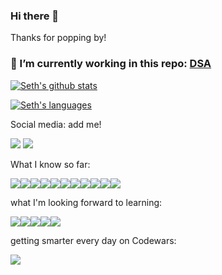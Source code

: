 ### Hi there 👋
Thanks  for popping by!

### 🌱 I’m currently working in this repo: [DSA](https://github.com/iggy18/data-structures-and-algorithms)

[![Seth's github stats](https://github-readme-stats.vercel.app/api?username=iggy18)](https://github.com/anuraghazra/github-readme-stats)


[![Seth's languages](https://github-readme-stats.vercel.app/api/top-langs/?username=iggy18&layout=compact)](https://github.com/iggy18/github-readme-stats)


Social media: add me!

[<img src="https://img.shields.io/badge/Instagram-E4405F?style=for-the-badge&logo=instagram&logoColor=white" />](https://www.instagram.com/iggy18/?hl=en)
[<img src="https://img.shields.io/badge/LinkedIn-0077B5?style=for-the-badge&logo=linkedin&logoColor=white" />](https://www.linkedin.com/in/seth-mcfeeters/)

What I know so far:

<img src="https://img.shields.io/badge/HTML5-E34F26?style=for-the-badge&logo=html5&logoColor=white" /><img src="https://img.shields.io/badge/CSS3-1572B6?style=for-the-badge&logo=css3&logoColor=white" /><img src="https://img.shields.io/badge/JavaScript-323330?style=for-the-badge&logo=javascript&logoColor=F7DF1E" /><img src="https://img.shields.io/badge/Node.js-43853D?style=for-the-badge&logo=node.js&logoColor=white" /><img src ="https://img.shields.io/badge/Express.js-404D59?style=for-the-badge" /><img src ="https://img.shields.io/badge/jQuery-0769AD?style=for-the-badge&logo=jquery&logoColor=white" /><img src="https://img.shields.io/badge/Python-3776AB?style=for-the-badge&logo=python&logoColor=white" /><img src="https://img.shields.io/badge/Django-092E20?style=for-the-badge&logo=django&logoColor=white" /><img src="https://img.shields.io/badge/PostgreSQL-316192?style=for-the-badge&logo=postgresql&logoColor=white" /><img src="https://img.shields.io/badge/Heroku-430098?style=for-the-badge&logo=heroku&logoColor=white" /><img src ="https://img.shields.io/badge/React-20232A?style=for-the-badge&logo=react&logoColor=61DAFB" />

what I'm looking forward to learning:

<img src ="https://img.shields.io/badge/C%23-239120?style=for-the-badge&logo=c-sharp&logoColor=white" /><img src ="https://img.shields.io/badge/.NET-5C2D91?style=for-the-badge&logo=.net&logoColor=white" /><img src ="https://img.shields.io/badge/Sass-CC6699?style=for-the-badge&logo=sass&logoColor=white" /><img src ="https://img.shields.io/badge/Swift-FA7343?style=for-the-badge&logo=swift&logoColor=white" /><img src ="https://img.shields.io/badge/Rust-000000?style=for-the-badge&logo=rust&logoColor=white" />

getting smarter every day on Codewars:

<img src = "https://www.codewars.com/users/iggy18/badges/large" />
